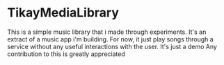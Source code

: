 # TikayMediaLibrary
This is a simple music library that i made through experiments.
It's an extract of a music app i'm building. 
For now, it just play songs through a service without any useful interactions with the user. 
It's just a demo 
Any contribution to this is greatly appreciated
